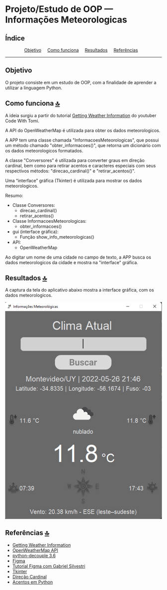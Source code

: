 # Projeto/Estudo de OOP — Informações Meteorologicas

## Índice

<p align="center">
<a href="#objetivo">Objetivo</a>&nbsp;&nbsp;&nbsp;&nbsp;
<a href="#como-funciona">Como funciona</a>&nbsp;&nbsp;&nbsp;&nbsp;
<a href="#resultados">Resultados</a>&nbsp;&nbsp;&nbsp;&nbsp;
<a href="#referências">Referências</a>&nbsp;&nbsp;&nbsp;&nbsp;
</p>

---

## Objetivo

O projeto consiste em um estudo de OOP, com a finalidade de aprender a utilizar a linguagem Python.

## Como funciona [🔝](#índice)

A ideia surgiu a partir do tutorial [Getting Weather Information](https://www.youtube.com/watch?v=SqvVm3QiQVk&t=1494s) do youtuber Code With Tomi.

A API do OpenWeatherMap é utilizada para obter os dados meteorologicos.

A APP tem uma classe chamada "InformacoesMeteorologicas", que possui um método chamado "obter_informacoes()", que retorna um dicionário com os dados meteorologicos formatados.

A classe "Conversores" é utilizada para converter graus em direção cardinal, bem como para retirar acentos e caracteres especiais com seus respectivos métodos: "direcao_cardinal()" e "retirar_acentos()".

Uma “interface” gráfica (Tkinter) é utilizada para mostrar os dados meteorologicos.

Resumo:
- Classe Conversores:
  - direcao_cardinal()
  - retirar_acentos()
- Classe InformacoesMeteorologicas:
  - obter_informacoes()
- gui (interface gráfica):
  - Função show_info_meteorologicas()
- API:
  - OpenWeatherMap

Ao digitar um nome de uma cidade no campo de texto, a APP busca os dados meteorologicos da cidade e mostra na "interface" gráfica.

## Resultados [🔝](#índice)

A captura da tela do aplicativo abaixo mostra a interface gráfica, com os dados meteorologicos.

![Captura da tela do aplicativo](./assets/captura_tela_app.png "Captura do aplicativo")

## Referências [🔝](#índice)

* [Getting Weather Information](https://www.youtube.com/watch?v=SqvVm3QiQVk&t=1494s)
* [OpenWeatherMap API](https://openweathermap.org/current#name)
* [python-decouple 3.6](https://pypi.org/project/python-decouple/)
* [Figma](https://www.figma.com/)
* [Tutorial Figma com Gabriel Silvestri](https://www.youtube.com/watch?v=5rEWrhYRBqw)
* [Tkinter](https://github.com/ParthJadhav/Tkinter-Designer/blob/master/docs/instructions.md)
* [Direção Cardinal](https://pt.wikipedia.org/wiki/Dire%C3%A7%C3%A3o_cardinal)
* [Acentos em Python](https://docs.python.org/3/library/unicodedata.html)
